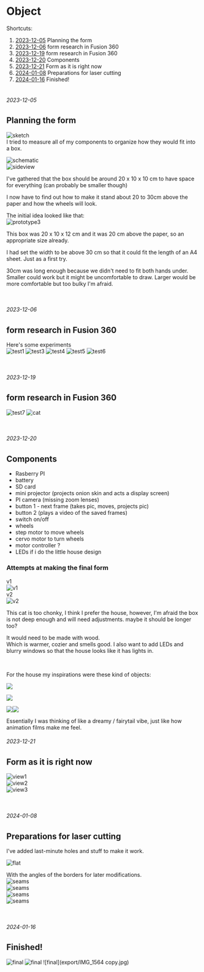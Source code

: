 # Object

Shortcuts:

1. [2023-12-05](#2023-12-05) Planning the form
2. [2023-12-06](#2023-12-06) form research in Fusion 360
3. [2023-12-19](#2023-12-19) form research in Fusion 360
4. [2023-12-20](#2023-12-20) Components
5. [2023-12-21](#2023-12-21) Form as it is right now
6. [2024-01-08](#2024-01-08) Preparations for laser cutting
7. [2024-01-16](#2024-01-16) Finished!
<br/><br/>

###### 2023-12-05

## Planning the form

![sketch](sketches/IMG_1217.jpg)  
I tried to measure all of my components to organize how they would fit into a box.

![schematic](sketches/Screenshot%202023-12-05%20at%2011.47.19.png)  
![sideview](sketches/Screenshot%202023-12-05%20at%2011.47.29.png)

I've gathered that the box should be around 20 x 10 x 10 cm to have space for everything (can probably be smaller though)

I now have to find out how to make it stand about 20 to 30cm above the paper and how the wheels will look.

The initial idea looked like that:  
![prototype3](sketches/IMG_9949.jpg)

This box was 20 x 10 x 12 cm and it was 20 cm above the paper, so an appropriate size already.

I had set the width to be above 30 cm so that it could fit the length of an A4 sheet. Just as a first try.

30cm was long enough because we didn't need to fit both hands under. Smaller could work but it might be uncomfortable to draw. Larger would be more comfortable but too bulky I'm afraid.


<br/>


###### 2023-12-06

## form research in Fusion 360

Here's some experiments  
![test1](360-tests/1.png) ![test3](360-tests/3.png) ![test4](360-tests/4.png) ![test5](360-tests/5.png) ![test6](360-tests/6.png)


<br/>


###### 2023-12-19

## form research in Fusion 360

![test7](360-tests/7.png) ![cat](360-tests/cat.png)


<br/>


###### 2023-12-20

## Components

- Rasberry PI
- battery
- SD card
- mini projector (projects onion skin and acts a display screen)
- PI camera (missing zoom lenses)
- button 1 - next frame (takes pic, moves, projects pic)
- button 2 (plays a video of the saved frames)
- switch on/off
- wheels
- step motor to move wheels
- cervo motor to turn wheels
- motor controller ?
- LEDs if i do the little house design

### Attempts at making the final form

v1  
![v1](360-tests/82.png)  
v2  
![v2](360-tests/92.png)

This cat is too chonky, I think I prefer the house, however, I'm afraid the box is not deep enough and will need adjustments. maybe it should be longer too?

It would need to be made with wood.  
Which is warmer, cozier and smells good. I also want to add LEDs and blurry windows so that the house looks like it has lights in.


<br/>


For the house my inspirations were these kind of objects:

![](refs/106582.jpg)

![](refs/artworks-eoZxZKOhiFJ5mW4l-xGTWrw-t500x500.jpg)

![](refs/Screenshot%202024-01-09%20at%2009.40.42.png)![](refs/Screenshot%202024-01-09%20at%2009.42.48.png)

Essentially I was thinking of like a dreamy / fairytail vibe, just like how animation films make me feel.

###### 2023-12-21

## Form as it is right now

![view1](360-tests/10.png)  
![view2](360-tests/11.png)  
![view3](360-tests/12.png)


<br>


###### 2024-01-08

## Preparations for laser cutting

I've added last-minute holes and stuff to make it work.

![flat](export/Screenshot%202024-01-08%20at%2016.12.24.png)

With the angles of the borders for later modifications.  
![seams](export/IMG_1514.JPG)  
![seams](export/IMG_1515.JPG)  
![seams](export/IMG_1516.JPG)  
![seams](export/IMG_1517.JPG)

<br>


###### 2024-01-16

## Finished!

![final](export/IMG_1557.JPG)
![final](export/img_1580.jpg)
![final](export/IMG_1564 copy.jpg)
